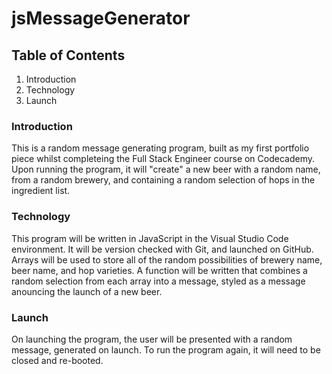 # jsMessageGenerator

## Table of Contents

1. Introduction
2. Technology
3. Launch

### Introduction

This is a random message generating program, built as my first portfolio piece whilst completeing the Full Stack Engineer course on Codecademy.  Upon running the program, it will "create" a new beer with a random name, from a random brewery, and containing a random selection of hops in the ingredient list.

### Technology

This program will be written in JavaScript in the Visual Studio Code environment.  It will be version checked with Git, and launched on GitHub.  Arrays will be used to store all of the random possibilities of brewery name, beer name, and hop varieties.  A function will be written that combines a random selection from each array into a message, styled as a message anouncing the launch of a new beer.

### Launch

On launching the program, the user will be presented with a random message, generated on launch.  To run the program again, it will need to be closed and re-booted.
